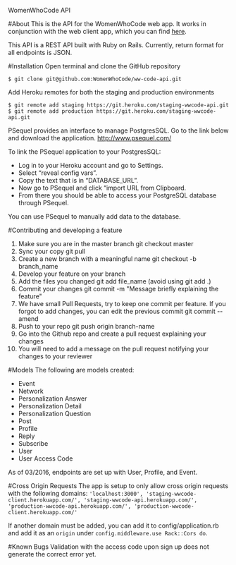 WomenWhoCode API

#About
This is the API for the WomenWhoCode web app. It works in conjunction with the web client app, which you can find [here](https://github.com/WomenWhoCode/wwcode-webclient-app).

This API is a REST API built with Ruby on Rails. Currently, return format for all endpoints is JSON.

#Installation
Open terminal and clone the GitHub repository 

`$ git clone git@github.com:WomenWhoCode/ww-code-api.git`

Add Heroku remotes for both the staging and production environments

`$ git remote add staging https://git.heroku.com/staging-wwcode-api.git `
`$ git remote add production https://git.heroku.com/staging-wwcode-api.git`

PSequel provides an interface to manage PostgresSQL.  Go to the link below and download the application.
http://www.psequel.com/

To link the PSequel application to your PostgresSQL:
* Log in to your Heroku account and go to Settings.
* Select “reveal config vars”.
* Copy the text that is in “DATABASE_URL”.
* Now go to PSequel and click “import URL from Clipboard.
* From there you should be able to access your PostgreSQL database through PSequel.

You can use PSequel to manually add data to the database.

#Contributing and developing a feature
1. Make sure you are in the master branch git checkout master
2. Sync your copy git pull
3. Create a new branch with a meaningful name git checkout -b branch_name
4. Develop your feature on your branch
5. Add the files you changed git add file_name (avoid using git add .)
6. Commit your changes git commit -m "Message briefly explaining the feature"
7. We have small Pull Requests, try to keep one commit per feature. If you forgot to add changes, you can edit the previous commit git commit --amend
8. Push to your repo git push origin branch-name
9. Go into the Github repo and create a pull request explaining your changes
10. You will need to add a message on the pull request notifying your changes to your reviewer

#Models
The following are models created:
* Event
* Network
* Personalization Answer
* Personalization Detail
* Personalization Question
* Post
* Profile
* Reply
* Subscribe
* User
* User Access Code

As of 03/2016, endpoints are set up with User, Profile, and Event.

#Cross Origin Requests
The app is setup to only allow cross origin requests with the following domains:
` 'localhost:3000', 'staging-wwcode-client.herokuapp.com/', 'staging-wwcode-api.herokuapp.com/', 'production-wwcode-api.herokuapp.com/', 'production-wwcode-client.herokuapp.com/' `

If another domain must be added, you can add it to config/application.rb and add it as an `origin` under `config.middleware.use Rack::Cors do`.

#Known Bugs
Validation with the access code upon sign up does not generate the correct error yet.
